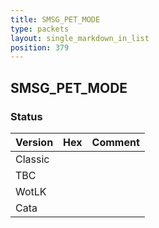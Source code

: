 ```yaml
---
title: SMSG_PET_MODE
type: packets
layout: single_markdown_in_list
position: 379
---
```


## SMSG_PET_MODE

### Status

Version | Hex | Comment
---------- | ---------- | ---------- 
Classic |  |  
TBC |  |  
WotLK |  |  
Cata |  |  
